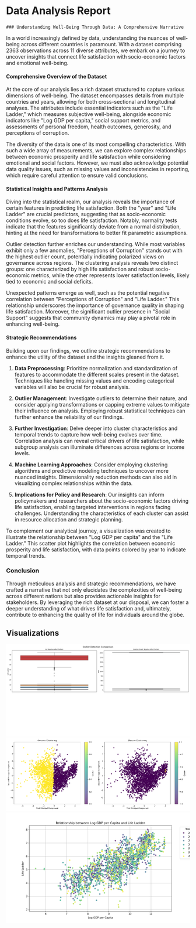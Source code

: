 # Data Analysis Report

    ### Understanding Well-Being Through Data: A Comprehensive Narrative

In a world increasingly defined by data, understanding the nuances of well-being across different countries is paramount. With a dataset comprising 2363 observations across 11 diverse attributes, we embark on a journey to uncover insights that connect life satisfaction with socio-economic factors and emotional well-being.

#### Comprehensive Overview of the Dataset

At the core of our analysis lies a rich dataset structured to capture various dimensions of well-being. The dataset encompasses details from multiple countries and years, allowing for both cross-sectional and longitudinal analyses. The attributes include essential indicators such as the "Life Ladder," which measures subjective well-being, alongside economic indicators like "Log GDP per capita," social support metrics, and assessments of personal freedom, health outcomes, generosity, and perceptions of corruption.

The diversity of the data is one of its most compelling characteristics. With such a wide array of measurements, we can explore complex relationships between economic prosperity and life satisfaction while considering emotional and social factors. However, we must also acknowledge potential data quality issues, such as missing values and inconsistencies in reporting, which require careful attention to ensure valid conclusions.

#### Statistical Insights and Patterns Analysis

Diving into the statistical realm, our analysis reveals the importance of certain features in predicting life satisfaction. Both the "year" and "Life Ladder" are crucial predictors, suggesting that as socio-economic conditions evolve, so too does life satisfaction. Notably, normality tests indicate that the features significantly deviate from a normal distribution, hinting at the need for transformations to better fit parametric assumptions.

Outlier detection further enriches our understanding. While most variables exhibit only a few anomalies, "Perceptions of Corruption" stands out with the highest outlier count, potentially indicating polarized views on governance across regions. The clustering analysis reveals two distinct groups: one characterized by high life satisfaction and robust socio-economic metrics, while the other represents lower satisfaction levels, likely tied to economic and social deficits.

Unexpected patterns emerge as well, such as the potential negative correlation between "Perceptions of Corruption" and "Life Ladder." This relationship underscores the importance of governance quality in shaping life satisfaction. Moreover, the significant outlier presence in "Social Support" suggests that community dynamics may play a pivotal role in enhancing well-being.

#### Strategic Recommendations

Building upon our findings, we outline strategic recommendations to enhance the utility of the dataset and the insights gleaned from it. 

1. **Data Preprocessing**: Prioritize normalization and standardization of features to accommodate the different scales present in the dataset. Techniques like handling missing values and encoding categorical variables will also be crucial for robust analysis.

2. **Outlier Management**: Investigate outliers to determine their nature, and consider applying transformations or capping extreme values to mitigate their influence on analysis. Employing robust statistical techniques can further enhance the reliability of our findings.

3. **Further Investigation**: Delve deeper into cluster characteristics and temporal trends to capture how well-being evolves over time. Correlation analysis can reveal critical drivers of life satisfaction, while subgroup analysis can illuminate differences across regions or income levels.

4. **Machine Learning Approaches**: Consider employing clustering algorithms and predictive modeling techniques to uncover more nuanced insights. Dimensionality reduction methods can also aid in visualizing complex relationships within the data.

5. **Implications for Policy and Research**: Our insights can inform policymakers and researchers about the socio-economic factors driving life satisfaction, enabling targeted interventions in regions facing challenges. Understanding the characteristics of each cluster can assist in resource allocation and strategic planning.

To complement our analytical journey, a visualization was created to illustrate the relationship between "Log GDP per capita" and the "Life Ladder." This scatter plot highlights the correlation between economic prosperity and life satisfaction, with data points colored by year to indicate temporal trends.

### Conclusion

Through meticulous analysis and strategic recommendations, we have crafted a narrative that not only elucidates the complexities of well-being across different nations but also provides actionable insights for stakeholders. By leveraging the rich dataset at our disposal, we can foster a deeper understanding of what drives life satisfaction and, ultimately, contribute to enhancing the quality of life for individuals around the globe.

    

## Visualizations
![Outliers Boxplot](outliers_boxplot.png)
![Cluster Analysis](cluster_analysis.png)
![LLM Suggested Graph](llm_suggested_graph.png)
